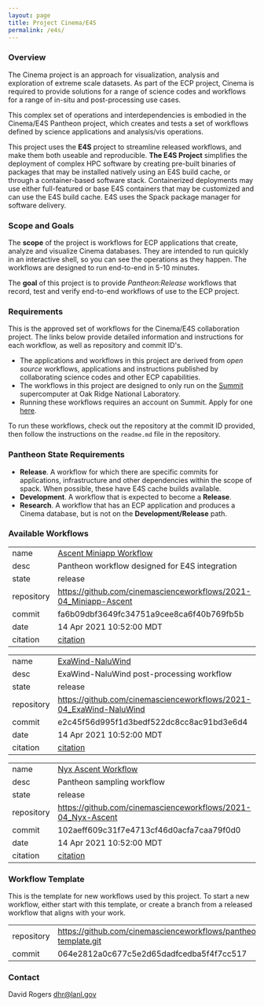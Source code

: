```yaml
---
layout: page
title: Project Cinema/E4S 
permalink: /e4s/
---
```


### Overview

The Cinema project is an approach for visualization, analysis and exploration of extreme scale datasets. As part of the ECP project, Cinema is required to provide solutions for a range of science codes and workflows for a range of in-situ and post-processing use cases.

This complex set of operations and interdependencies is embodied in the Cinema/E4S Pantheon project, which creates and tests a set of workflows defined by science applications and analysis/vis operations.

This project uses the **E4S** project to streamline released workflows, and make them both useable and reproducible. 
**The E4S Project** simplifies the deployment of complex HPC software by creating pre-built binaries of packages that may be installed natively using an E4S build cache, or through a container-based software stack. Containerized deployments may use either full-featured or base E4S containers that may be customized and can use the E4S build cache. E4S uses the Spack package manager for software delivery. 

### Scope and Goals

The **scope** of the project is workflows for ECP applications that create, analyze and visualize Cinema databases. They are intended to run quickly in an interactive shell, so you can see the operations as they happen. The workflows are designed to run end-to-end in 5-10 minutes.

The **goal** of this project is to provide *Pantheon:Release* workflows that record, test and verify end-to-end workflows of use to the ECP project. 

### Requirements

This is the approved set of workflows for the Cinema/E4S collaboration project. The links below provide detailed information and instructions for each workflow, as well as repository and commit ID's.

- The applications and workflows in this project are derived from *open source* workflows, applications and instructions published by collaborating science codes and other ECP capabilities.
- The workflows in this project are designed to only run on the [Summit](https://www.olcf.ornl.gov/olcf-resources/compute-systems/summit) supercomputer at Oak Ridge National Laboratory.
- Running these workflows requires an account on Summit. Apply for one [here](https://www.olcf.ornl.gov/for-users/documents-forms/olcf-account-application/).

To run these workflows, check out the repository at the commit ID provided, then follow the instructions on the `readme.md` file in the repository.

### Pantheon State Requirements

- **Release**. A workflow for which there are specific commits for applications, infrastructure and other dependencies within the scope of spack. When possible, these have E4S cache builds available.
- **Development**. A workflow that is expected to become a **Release**.
- **Research**. A workflow that has an ECP application and produces a Cinema database, but is not on the **Development/Release** path.

### Available Workflows

|||
|-|-|
|name|[Ascent Miniapp Workflow](https://github.com/cinemascienceworkflows/2021-04_Miniapp-Ascent/tree/fa6b09dbf3649fc34751a9cee8ca6f40b769fb5b)|
|desc|Pantheon workflow designed for E4S integration|
|state|release|
|repository|https://github.com/cinemascienceworkflows/2021-04_Miniapp-Ascent|
|commit|fa6b09dbf3649fc34751a9cee8ca6f40b769fb5b|
|date|14 Apr 2021 10:52:00 MDT|
|citation|[citation](https://github.com/pantheonscience/workflows/blob/master/entry/E4S/Miniapp_Ascent_Workflow/pantheon_workflow.bib)|

|||
|-|-|
|name|[ExaWind-NaluWind](https://github.com/cinemascienceworkflows/2021-04_ExaWind-NaluWind/tree/e2c45f56d995f1d3bedf522dc8cc8ac91bd3e6d4)|
|desc|ExaWind-NaluWind post-processing workflow|
|state|release|
|repository|https://github.com/cinemascienceworkflows/2021-04_ExaWind-NaluWind|
|commit|e2c45f56d995f1d3bedf522dc8cc8ac91bd3e6d4|
|date|14 Apr 2021 10:52:00 MDT|
|citation|[citation](https://github.com/pantheonscience/workflows/blob/master/entry/E4S/Exawind-NaluWind_Workflow/pantheon_workflow.bib)|

|||
|-|-|
|name|[Nyx Ascent Workflow](https://github.com/cinemascienceworkflows/2021-04_Nyx-Ascent/tree/102aeff609c31f7e4713cf46d0acfa7caa79f0d0)|
|desc|Pantheon sampling workflow|
|state|release|
|repository|https://github.com/cinemascienceworkflows/2021-04_Nyx-Ascent|
|commit|102aeff609c31f7e4713cf46d0acfa7caa79f0d0|
|date|14 Apr 2021 10:52:00 MDT|
|citation|[citation](https://github.com/pantheonscience/workflows/blob/master/entry/E4S/Nyx_Ascent_Workflow/pantheon_workflow.bib)|

### Workflow Template

This is the template for new workflows used by this project. To start a new workflow, either start with this template, or create a branch from a released workflow that aligns with your work. 

|||
|-|-|
|repository| https://github.com/cinemascienceworkflows/pantheon-template.git |
|commit    | 064e2812a0c677c5e2d65dadfcedba5f4f7cc517 |

### Contact

David Rogers dhr@lanl.gov

